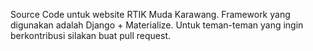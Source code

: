 Source Code untuk website RTIK Muda Karawang.
Framework yang digunakan adalah Django + Materialize. Untuk teman-teman yang ingin berkontribusi silakan buat pull request.
